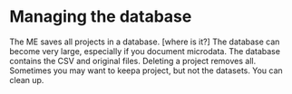 # Managing the database

The ME saves all projects in a database.
[where is it?]
The database can become very large, especially if you document microdata.
The database contains the CSV and original files.
Deleting a project removes all.
Sometimes you may want to keepa project, but not the datasets. You can clean up.

